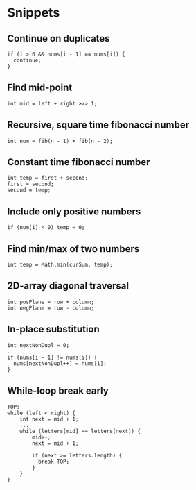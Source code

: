 # Snippets

## Continue on duplicates

```
if (i > 0 && nums[i - 1] == nums[i]) {
  continue;
}
```

## Find mid-point

```
int mid = left + right >>> 1;
```

## Recursive, square time fibonacci number

```
int num = fib(n - 1) + fib(n - 2); 
```

## Constant time fibonacci number

```
int temp = first + second;
first = second;
second = temp;
```

## Include only positive numbers

```
if (num[i] < 0) temp = 0;
```

## Find min/max of two numbers

```
int temp = Math.min(curSum, temp);
```

## 2D-array diagonal traversal

```
int posPlane = row + column;
int negPlane = row - column;
```

## In-place substitution

```
int nextNonDupl = 0;
...
if (nums[i - 1] != nums[i]) {
  nums[nextNonDupl++] = nums[i];
}
``` 

## While-loop break early
```
TOP:
while (left < right) {
    int next = mid + 1;
    ...
    while (letters[mid] == letters[next]) {
        mid++;
        next = mid + 1;
        
        if (next >= letters.length) {
          break TOP;
        }
    }
}
```
